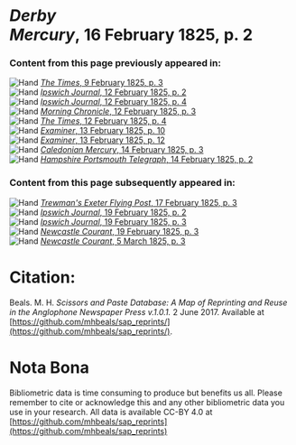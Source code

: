 # *Derby Mercury*, 16 February 1825, p. 2  
  
### Content from this page previously appeared in:  
![Hand](http://scissorsandpaste.net/wp-content/uploads/2017/06/smallhandpointer.png) [*The Times*, 9 February 1825, p. 3](https://mhbeals.github.io/sap_html/The-Times/The-Times-9-February-1825-p-3)  
![Hand](http://scissorsandpaste.net/wp-content/uploads/2017/06/smallhandpointer.png) [*Ipswich Journal*, 12 February 1825, p. 2](https://mhbeals.github.io/sap_html/Ipswich-Journal/Ipswich-Journal-12-February-1825-p-2)  
![Hand](http://scissorsandpaste.net/wp-content/uploads/2017/06/smallhandpointer.png) [*Ipswich Journal*, 12 February 1825, p. 4](https://mhbeals.github.io/sap_html/Ipswich-Journal/Ipswich-Journal-12-February-1825-p-4)  
![Hand](http://scissorsandpaste.net/wp-content/uploads/2017/06/smallhandpointer.png) [*Morning Chronicle*, 12 February 1825, p. 3](https://mhbeals.github.io/sap_html/Morning-Chronicle/Morning-Chronicle-12-February-1825-p-3)  
![Hand](http://scissorsandpaste.net/wp-content/uploads/2017/06/smallhandpointer.png) [*The Times*, 12 February 1825, p. 4](https://mhbeals.github.io/sap_html/The-Times/The-Times-12-February-1825-p-4)  
![Hand](http://scissorsandpaste.net/wp-content/uploads/2017/06/smallhandpointer.png) [*Examiner*, 13 February 1825, p. 10](https://mhbeals.github.io/sap_html/Examiner/Examiner-13-February-1825-p-10)  
![Hand](http://scissorsandpaste.net/wp-content/uploads/2017/06/smallhandpointer.png) [*Examiner*, 13 February 1825, p. 12](https://mhbeals.github.io/sap_html/Examiner/Examiner-13-February-1825-p-12)  
![Hand](http://scissorsandpaste.net/wp-content/uploads/2017/06/smallhandpointer.png) [*Caledonian Mercury*, 14 February 1825, p. 3](https://mhbeals.github.io/sap_html/Caledonian-Mercury/Caledonian-Mercury-14-February-1825-p-3)  
![Hand](http://scissorsandpaste.net/wp-content/uploads/2017/06/smallhandpointer.png) [*Hampshire Portsmouth Telegraph*, 14 February 1825, p. 2](https://mhbeals.github.io/sap_html/Hampshire-Portsmouth-Telegraph/Hampshire-Portsmouth-Telegraph-14-February-1825-p-2)  
  
### Content from this page subsequently appeared in:  
![Hand](http://scissorsandpaste.net/wp-content/uploads/2017/06/smallhandpointer.png) [*Trewman's Exeter Flying Post*, 17 February 1825, p. 3](https://mhbeals.github.io/sap_html/Trewman's-Exeter-Flying-Post/Trewman's-Exeter-Flying-Post-17-February-1825-p-3)  
![Hand](http://scissorsandpaste.net/wp-content/uploads/2017/06/smallhandpointer.png) [*Ipswich Journal*, 19 February 1825, p. 2](https://mhbeals.github.io/sap_html/Ipswich-Journal/Ipswich-Journal-19-February-1825-p-2)  
![Hand](http://scissorsandpaste.net/wp-content/uploads/2017/06/smallhandpointer.png) [*Ipswich Journal*, 19 February 1825, p. 3](https://mhbeals.github.io/sap_html/Ipswich-Journal/Ipswich-Journal-19-February-1825-p-3)  
![Hand](http://scissorsandpaste.net/wp-content/uploads/2017/06/smallhandpointer.png) [*Newcastle Courant*, 19 February 1825, p. 3](https://mhbeals.github.io/sap_html/Newcastle-Courant/Newcastle-Courant-19-February-1825-p-3)  
![Hand](http://scissorsandpaste.net/wp-content/uploads/2017/06/smallhandpointer.png) [*Newcastle Courant*, 5 March 1825, p. 3](https://mhbeals.github.io/sap_html/Newcastle-Courant/Newcastle-Courant-5-March-1825-p-3)  


# Citation: 

Beals. M. H. *Scissors and Paste Database: A Map of Reprinting and Reuse in the Anglophone Newspaper Press v.1.0.1.* 2 June 2017. Available at [https://github.com/mhbeals/sap_reprints/](https://github.com/mhbeals/sap_reprints/). 

# Nota Bona

Bibliometric data is time consuming to produce but benefits us all. Please remember to cite or acknowledge this and any other bibliometric data you use in your research. All data is available CC-BY 4.0 at [https://github.com/mhbeals/sap_reprints](https://github.com/mhbeals/sap_reprints)